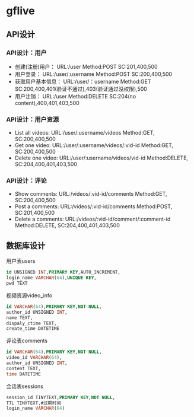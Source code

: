 # gflive
## API设计
### API设计：用户
* 创建(注册)用户： URL:/user Method:POST SC:201,400,500
* 用户登录： URL:/user/:username Method:POST SC:200,400,500
* 获取用户基本信息： URL:/user/：username Method:GET SC:200,400,401(验证不通过),403(验证通过没权限),500
* 用户注销： URL:/user Method:DELETE SC:204(no content),400,401,403,500
### API设计：用户资源
* List all videos: URL:/user/:username/videos Method:GET, SC:200,400,500
* Get one video: URL:/user/:username/videos/:vid-id Method:GET, SC:200,400,500
* Delete one video: URL:/user/:username/videos/vid-id Method:DELETE, SC:204,400,401,403,500
### API设计：评论
* Show comments: URL:/videos/:vid-id/comments Method:GET, SC:200,400,500
* Post a comments: URL:/videos/:vid-id/comments Method:POST, SC:201,400,500
* Delete a comments: URL:/videos/:vid-id/comment/:comment-id Method:DELETE, SC:204,400,401,403,500


## 数据库设计

用户表users
```sql
id UNSIGNED INT,PRIMARY KEY,AUTO_INCREMENT,
login_name VARCHAR(64),UNIQUE KEY,
pwd TEXT
```
视频资源video_info
```sql
id VARCHAR(64),PRIMARY KEY,NOT NULL,
author_id UNSIGNED INT,
name TEXT,
dispaly_ctime TEXT,
create_time DATETIME
```
评论表comments
```sql
id VARCHAR(64),PRIMARY KEY,NOT NULL,
video_id VARCHAR(64),
author_id UNSIGNED INT,
content TEXT,
time DATETIME
```
会话表sessions
```sql
session_id TINYTEXT,PRIMARY KEY,NOT NULL,
TTL TINYTEXT,#过期时间
login_name VARCHAR(64)
```